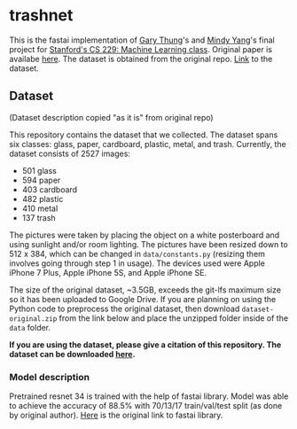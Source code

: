 # trashnet
This is the fastai implementation of [Gary Thung](https://github.com/garythung)'s and [Mindy Yang](http://github.com/yangmindy4)'s final project for [Stanford's CS 229: Machine Learning class](http://cs229.stanford.edu). Original paper is availabe [here](http://cs229.stanford.edu/proj2016/poster/ThungYang-ClassificationOfTrashForRecyclabilityStatus-poster.pdf). The dataset is obtained from the original repo. [Link](https://github.com/garythung/trashnet/blob/master/data/dataset-resized.zip) to the dataset.

## Dataset
(Dataset description copied "as it is" from original repo)

This repository contains the dataset that we collected. The dataset spans six classes: glass, paper, cardboard, plastic, metal, and trash. Currently, the dataset consists of 2527 images:
- 501 glass
- 594 paper
- 403 cardboard
- 482 plastic
- 410 metal
- 137 trash

The pictures were taken by placing the object on a white posterboard and using sunlight and/or room lighting. The pictures have been resized down to 512 x 384, which can be changed in `data/constants.py` (resizing them involves going through step 1 in usage). The devices used were Apple iPhone 7 Plus, Apple iPhone 5S, and Apple iPhone SE.

The size of the original dataset, ~3.5GB, exceeds the git-lfs maximum size so it has been uploaded to Google Drive. If you are planning on using the Python code to preprocess the original dataset, then download `dataset-original.zip` from the link below and place the unzipped folder inside of the `data` folder.

**If you are using the dataset, please give a citation of this repository. The dataset can be downloaded [here](http://drive.google.com/drive/folders/0B3P9oO5A3RvSUW9qTG11Ul83TEE).**

### Model description
Pretrained resnet 34 is trained with the help of fastai library. Model was able to achieve the accuracy of 88.5% with 70/13/17 train/val/test split (as done by original author). [Here](https://github.com/fastai/fastai) is the original link to fastai library.
